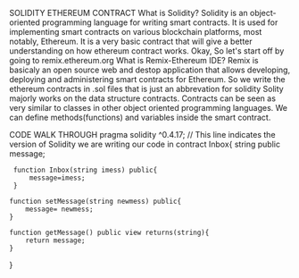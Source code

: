 SOLIDITY ETHEREUM CONTRACT 
What is Solidity?
Solidity is an object-oriented programming language for writing smart contracts. It is used for implementing smart contracts on various blockchain platforms, most notably, Ethereum.
It is a very basic contract that will give a better understanding on how ethereum contract works.
Okay, So let's start off by going to remix.ethereum.org
What is Remix-Ethereum IDE?
Remix is basicaly an open source web and destop application that allows developing, deploying and administering smart contracts for Ethereum.
So we write the ethereum contracts in .sol files that is just an abbrevation for solidity
Solity majorly works on the data structure contracts. Contracts can be seen as very similar to classes in other object oriented programming languages.
We can define methods(functions) and variables inside the smart contract.

CODE WALK THROUGH
pragma solidity ^0.4.17; // This line indicates the version of Solidity we are writing our code in 
contract Inbox{
    string public message;
     
     function Inbox(string imess) public{
         message=imess;
     }
    
    function setMessage(string newmess) public{
        message= newmess;
    }
    
    function getMessage() public view returns(string){
        return message;
    }
}

